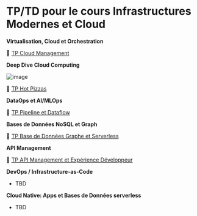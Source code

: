 # TP/TD pour le cours Infrastructures Modernes et Cloud

**Virtualisation, Cloud et Orchestration**

🧪 [TP Cloud Management](https://github.com/lvovan/CS-IMC-2021-2022/blob/main/TP%20Cloud%20Management.md)

**Deep Dive Cloud Computing**

![image](https://user-images.githubusercontent.com/22498922/145785566-ff585497-3ae5-4351-aadb-88944090229e.png)

🧪 [TP Hot Pizzas](https://github.com/lvovan/CS-IMC-2021-2022/blob/main/TP%20Hot%20Pizzas.md)

**DataOps et AI/MLOps**

🧪 [TP Pipeline et Dataflow](https://github.com/lvovan/CS-IMC-2021-2022/blob/main/TP%20Pipeline%20et%20Dataflow.md)

**Bases de Données NoSQL et Graph**

🧪 [TP Base de Données Graphe et Serverless](https://github.com/lvovan/CS-IMC-2021-2022/blob/main/TP%20Bdd%20Graphe%20et%20Serverless.md)

**API Management**

🧪 [TP API Management et Expérience Développeur](https://github.com/lvovan/CS-IMC-2021-2022/blob/main/TP%20API%20Management.md)

**DevOps / Infrastructure-as-Code**
- TBD

**Cloud Native: Apps et Bases de Données serverless**
- TBD
